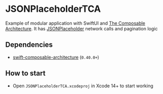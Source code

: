 # JSONPlaceholderTCA

Example of modular application with SwiftUI and [The Composable Architecture](https://github.com/pointfreeco/swift-composable-architecture). It has [JSONPlaceholder](https://jsonplaceholder.typicode.com) network calls and pagination logic

## Dependencies 

- [swift-composable-architecture](https://github.com/pointfreeco/swift-composable-architecture) (`0.40.0+`)

## How to start

- Open `JSONPlaceholderTCA.xcodeproj` in Xcode 14+ to start working




